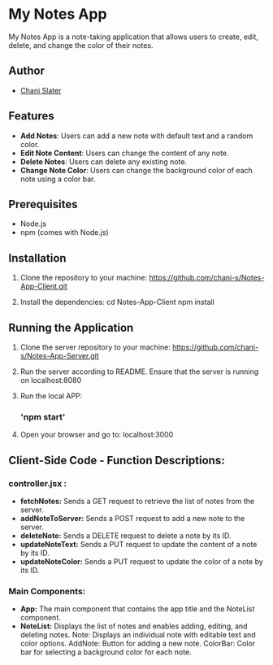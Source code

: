 # My Notes App

My Notes App is a note-taking application that allows users to create, edit, delete, and change the color of their notes.

## Author

- [Chani Slater](https://github.com/chani-s)


## Features

- **Add Notes**: Users can add a new note with default text and a random color.
- **Edit Note Content**: Users can change the content of any note.
- **Delete Notes**: Users can delete any existing note.
- **Change Note Color**: Users can change the background color of each note using a color bar.

## Prerequisites

- Node.js
- npm (comes with Node.js)

## Installation

1. Clone the repository to your machine:
    https://github.com/chani-s/Notes-App-Client.git

2. Install the dependencies:
    cd Notes-App-Client
    npm install

## Running the Application

1. Clone the server repository to your machine:
    https://github.com/chani-s/Notes-App-Server.git

2. Run the server according to README. 
    Ensure that the server is running on localhost:8080

3. Run the local APP:
    ### 'npm start'

4. Open your browser and go to:
    localhost:3000


## Client-Side Code - Function Descriptions:
### controller.jsx :

- **fetchNotes:** Sends a GET request to retrieve the list of notes from the server.
- **addNoteToServer:** Sends a POST request to add a new note to the server.
- **deleteNote:** Sends a DELETE request to delete a note by its ID.
- **updateNoteText:** Sends a PUT request to update the content of a note by its ID.
- **updateNoteColor:** Sends a PUT request to update the color of a note by its ID.

### Main Components:

- **App:** The main component that contains the app title and the NoteList component.
- **NoteList:** Displays the list of notes and enables adding, editing, and deleting notes.
Note: Displays an individual note with editable text and color options.
AddNote: Button for adding a new note.
ColorBar: Color bar for selecting a background color for each note.


